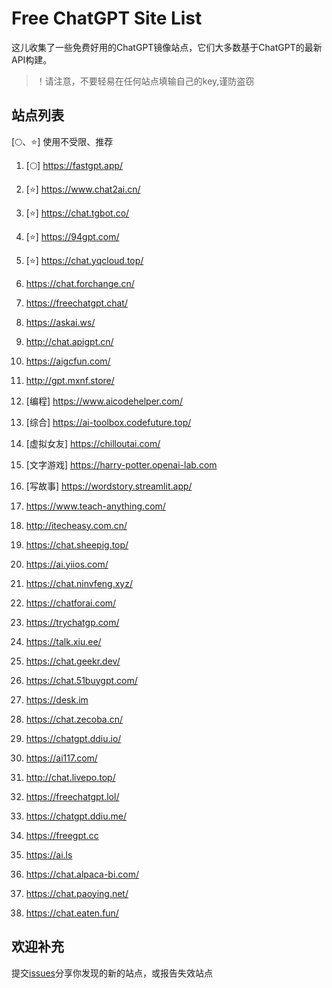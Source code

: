 # Free ChatGPT Site List

这儿收集了一些免费好用的ChatGPT镜像站点，它们大多数基于ChatGPT的最新API构建。
> ！请注意，不要轻易在任何站点填输自己的key,谨防盗窃

## 站点列表
[🌕、⭐] 使用不受限、推荐


1. [🌕] https://fastgpt.app/

2. [⭐] https://www.chat2ai.cn/

3. [⭐] https://chat.tgbot.co/

4. [⭐] https://94gpt.com/

5. [⭐] https://chat.yqcloud.top/

6. https://chat.forchange.cn/

7. https://freechatgpt.chat/

8. https://askai.ws/

9. http://chat.apigpt.cn/

10. https://aigcfun.com/

11. http://gpt.mxnf.store/

12. [编程] https://www.aicodehelper.com/

13. [综合] https://ai-toolbox.codefuture.top/

14. [虚拟女友] https://chilloutai.com/

15. [文字游戏] https://harry-potter.openai-lab.com

16. [写故事] https://wordstory.streamlit.app/   

17. https://www.teach-anything.com/

18. http://itecheasy.com.cn/

19. https://chat.sheepig.top/

20. https://ai.yiios.com/

21. https://chat.ninvfeng.xyz/

22. https://chatforai.com/

23. https://trychatgp.com/

24. https://talk.xiu.ee/

25. https://chat.geekr.dev/

26. https://chat.51buygpt.com/

27. https://desk.im

28. https://chat.zecoba.cn/

29. https://chatgpt.ddiu.io/

30. https://ai117.com/

31. http://chat.livepo.top/

32. https://freechatgpt.lol/

33. https://chatgpt.ddiu.me/

34. https://freegpt.cc

35. https://ai.ls

36. https://chat.alpaca-bi.com/

37. https://chat.paoying.net/

38. https://chat.eaten.fun/

## 欢迎补充

提交[issues](https://github.com/xx025/carrot/issues)分享你发现的新的站点，或报告失效站点

